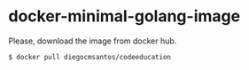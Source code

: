 # docker-minimal-golang-image

Please, download the image from docker hub.
```
$ docker pull diegocmsantos/codeeducation
```
